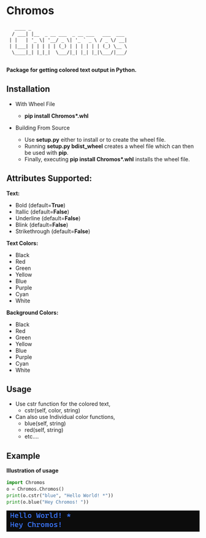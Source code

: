 # Chromos

```
   ____ _                                   
  / ___| |__  _ __ ___  _ __ ___   ___  ___ 
 | |   | '_ \| '__/ _ \| '_ ` _ \ / _ \/ __|
 | |___| | | | | | (_) | | | | | | (_) \__ \
  \____|_| |_|_|  \___/|_| |_| |_|\___/|___/
                                            
```

**Package for getting colored text output in Python.**

## Installation

 * With Wheel File
   * **pip install Chromos\*.whl**
 
 * Building From Source
   * Use **setup.py** either to install or to create the wheel file. 
   * Running **setup.py bdist_wheel** creates a wheel file which can then be used with **pip**.
   * Finally, executing **pip install Chromos\*.whl** installs the wheel file.


## Attributes Supported:

 **Text:**
   * Bold (default=**True**)
   * Itallic (default=**False**)
   * Underline (default=**False**)
   * Blink (default=**False**)
   * Strikethrough (default=**False**)
   
 **Text Colors:**
   * Black
   * Red
   * Green
   * Yellow
   * Blue
   * Purple
   * Cyan
   * White

 **Background Colors:**
   * Black
   * Red
   * Green
   * Yellow
   * Blue
   * Purple
   * Cyan
   * White

## Usage
* Use cstr function for the colored text,
  * cstr(self, color, string)
* Can also use Individual color functions,
  * blue(self, string)
  * red(self, string)
  * etc....

## Example

**Illustration of usage**

```python
import Chromos
o = Chromos.Chromos()
print(o.cstr("blue", "Hello World! *"))
print(o.blue("Hey Chromos! "))
```

![Alt text](Imgs/chromos_img.png)
